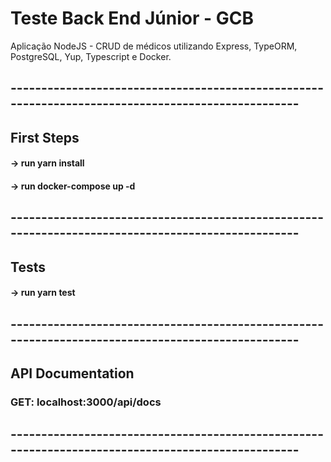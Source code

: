 # Teste Back End Júnior - GCB

Aplicação NodeJS - CRUD de médicos utilizando Express, TypeORM, PostgreSQL, Yup, Typescript e Docker.

## --------------------------------------------------------------------------------------------------

## First Steps

#### -> run yarn install

#### -> run docker-compose up -d

## --------------------------------------------------------------------------------------------------

## Tests

#### -> run yarn test

## --------------------------------------------------------------------------------------------------

## API Documentation

### GET: localhost:3000/api/docs

## --------------------------------------------------------------------------------------------------
